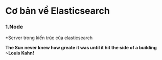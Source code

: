 # Cơ bản về Elasticsearch

### 1.Node
*Server trong kiến trúc của elasticsearch




**The Sun never knew how greate it was until it hit the side of a building**
**~Louis Kahn!**

